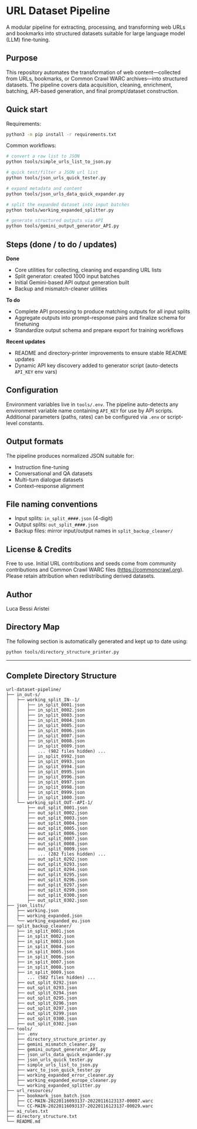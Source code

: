 # URL Dataset Pipeline

A modular pipeline for extracting, processing, and transforming web URLs and bookmarks into structured datasets suitable for large language model (LLM) fine-tuning.

## Purpose

This repository automates the transformation of web content—collected from URLs, bookmarks, or Common Crawl WARC archives—into structured datasets. The pipeline covers data acquisition, cleaning, enrichment, batching, API-based generation, and final prompt/dataset construction.

## Quick start

Requirements:

```bash
python3 -m pip install -r requirements.txt
```

Common workflows:

```bash
# convert a raw list to JSON
python tools/simple_urls_list_to_json.py

# quick test/filter a JSON url list
python tools/json_urls_quick_tester.py

# expand metadata and content
python tools/json_urls_data_quick_expander.py

# split the expanded dataset into input batches
python tools/working_expanded_splitter.py

# generate structured outputs via API
python tools/gemini_output_generator_API.py
```

## Steps (done / to do / updates)

**Done**
- Core utilities for collecting, cleaning and expanding URL lists
- Split generator: created 1000 input batches
- Initial Gemini-based API output generation built
- Backup and mismatch-cleaner utilities

**To do**
- Complete API processing to produce matching outputs for all input splits
- Aggregate outputs into prompt–response pairs and finalize schema for finetuning
- Standardize output schema and prepare export for training workflows

**Recent updates**
- README and directory-printer improvements to ensure stable README updates
- Dynamic API key discovery added to generator script (auto-detects `API_KEY` env vars)

## Configuration

Environment variables live in `tools/.env`. The pipeline auto-detects any environment variable name containing `API_KEY` for use by API scripts. Additional parameters (paths, rates) can be configured via `.env` or script-level constants.

## Output formats

The pipeline produces normalized JSON suitable for:
- Instruction fine-tuning
- Conversational and QA datasets
- Multi-turn dialogue datasets
- Context–response alignment

## File naming conventions

- Input splits: `in_split_####.json` (4-digit)
- Output splits: `out_split_####.json`
- Backup files: mirror input/output names in `split_backup_cleaner/`

## License & Credits

Free to use. Initial URL contributions and seeds come from community contributions and Common Crawl WARC files (https://commoncrawl.org). Please retain attribution when redistributing derived datasets.

## Author

Luca Bessi Aristei

## Directory Map

The following section is automatically generated and kept up to date using:

```bash
python tools/directory_structure_printer.py
```

---

## Complete Directory Structure

```
url-dataset-pipeline/
├── in_out-s/
│   ├── working_split_IN--1/
│   │   ├── in_split_0001.json
│   │   ├── in_split_0002.json
│   │   ├── in_split_0003.json
│   │   ├── in_split_0004.json
│   │   ├── in_split_0005.json
│   │   ├── in_split_0006.json
│   │   ├── in_split_0007.json
│   │   ├── in_split_0008.json
│   │   ├── in_split_0009.json
│   │   │   ... (982 files hidden) ...
│   │   ├── in_split_0992.json
│   │   ├── in_split_0993.json
│   │   ├── in_split_0994.json
│   │   ├── in_split_0995.json
│   │   ├── in_split_0996.json
│   │   ├── in_split_0997.json
│   │   ├── in_split_0998.json
│   │   ├── in_split_0999.json
│   │   ├── in_split_1000.json
│   └── working_split_OUT--API-1/
│       ├── out_split_0001.json
│       ├── out_split_0002.json
│       ├── out_split_0003.json
│       ├── out_split_0004.json
│       ├── out_split_0005.json
│       ├── out_split_0006.json
│       ├── out_split_0007.json
│       ├── out_split_0008.json
│       ├── out_split_0009.json
│       │   ... (282 files hidden) ...
│       ├── out_split_0292.json
│       ├── out_split_0293.json
│       ├── out_split_0294.json
│       ├── out_split_0295.json
│       ├── out_split_0296.json
│       ├── out_split_0297.json
│       ├── out_split_0299.json
│       ├── out_split_0300.json
│       ├── out_split_0302.json
├── json_lists/
│   ├── working.json
│   ├── working_expanded.json
│   └── working_expanded_eu.json
├── split_backup_cleaner/
│   ├── in_split_0001.json
│   ├── in_split_0002.json
│   ├── in_split_0003.json
│   ├── in_split_0004.json
│   ├── in_split_0005.json
│   ├── in_split_0006.json
│   ├── in_split_0007.json
│   ├── in_split_0008.json
│   ├── in_split_0009.json
│   │   ... (582 files hidden) ...
│   ├── out_split_0292.json
│   ├── out_split_0293.json
│   ├── out_split_0294.json
│   ├── out_split_0295.json
│   ├── out_split_0296.json
│   ├── out_split_0297.json
│   ├── out_split_0299.json
│   ├── out_split_0300.json
│   ├── out_split_0302.json
├── tools/
│   ├── .env
│   ├── directory_structure_printer.py
│   ├── gemini_mismatch_cleaner.py
│   ├── gemini_output_generator_API.py
│   ├── json_urls_data_quick_expander.py
│   ├── json_urls_quick_tester.py
│   ├── simple_urls_list_to_json.py
│   ├── warc_to_json_quick_tester.py
│   ├── working_expanded_error_cleaner.py
│   ├── working_expanded_europe_cleaner.py
│   └── working_expanded_splitter.py
├── url_resources/
│   ├── bookmark_json_batch.json
│   ├── CC-MAIN-20220116093137-20220116123137-00007.warc
│   └── CC-MAIN-20220116093137-20220116123137-00029.warc
├── ai_rules.txt
├── directory_structure.txt
└── README.md
```

